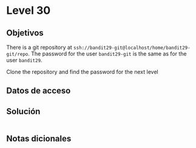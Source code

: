 # Level 30

## Objetivos
There is a git repository at `ssh://bandit29-git@localhost/home/bandit29-git/repo`. The password for the user `bandit29-git` is the same as for the user `bandit29`.

Clone the repository and find the password for the next level

## Datos de acceso 

## Solución 
```bash

```

## Notas dicionales